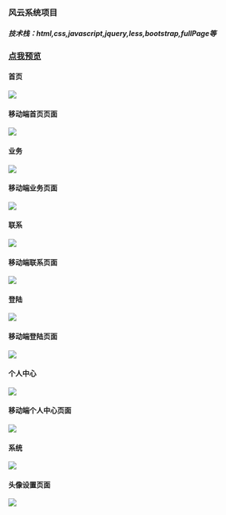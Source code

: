 ### 风云系统项目
##### 技术栈：html,css,javascript,jquery,less,bootstrap,fullPage等
### [点我预览](http://chenshuai110.oschina.io/fyxt/html/main.html)
#### 首页
![](./showimg/首页.png)
#### 移动端首页页面
![](./showimg/首页m.png)
#### 业务
![](./showimg/业务.png)
#### 移动端业务页面
![](./showimg/业务m.png)
#### 联系
![](./showimg/联系.png)
#### 移动端联系页面
![](./showimg/联系m.png)
#### 登陆
![](./showimg/登陆.png)
#### 移动端登陆页面
![](./showimg/登陆m.png)
#### 个人中心
![](./showimg/个人中心.png)
#### 移动端个人中心页面
![](./showimg/个人中心m.png)
#### 系统
![](./showimg/系统.png)
#### 头像设置页面
![](./showimg/头像设置.png)
